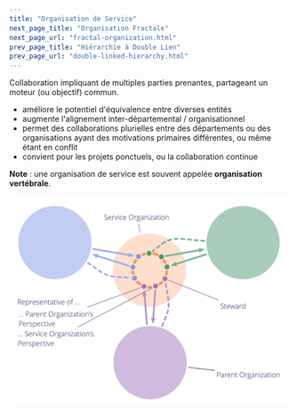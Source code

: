 ```yaml
---
title: "Organisation de Service"
next_page_title: "Organisation Fractale"
next_page_url: "fractal-organization.html"
prev_page_title: "Hiérarchie à Double Lien"
prev_page_url: "double-linked-hierarchy.html"
---
```



<div class="card summary"><div class="card-body">Collaboration impliquant de multiples parties prenantes, partageant un moteur (ou objectif) commun.
</div></div>

- améliore le potentiel d'équivalence entre diverses entités
- augmente l'alignement inter-départemental / organisationnel
- permet des collaborations plurielles entre des départements ou des organisations ayant des  motivations primaires différentes, ou même étant en conflit
- convient pour les projets ponctuels, ou la collaboration continue

**Note** : une organisation de service est souvent appelée **organisation vertébrale**.

![Organisation de Service](img/structural-patterns/service-organization-text.png)
